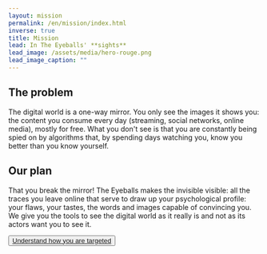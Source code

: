 ```yaml
---
layout: mission
permalink: /en/mission/index.html
inverse: true
title: Mission
lead: In The Eyeballs' **sights**
lead_image: /assets/media/hero-rouge.png
lead_image_caption: ""
---
```

## The problem

The digital world is a one-way mirror. You only see the images it shows you: the content you consume every day (streaming, social networks, online media), mostly for free. What you don't see is that you are constantly being spied on by algorithms that, by spending days watching you, know you better than you know yourself.

## Our plan 

That you break the mirror! The Eyeballs makes the invisible visible: all the traces you leave online that serve to draw up your psychological profile: your flaws, your tastes, the words and images capable of convincing you. We give you the tools to see the digital world as it really is and not as its actors want you to see it.

<button class="primary big">[Understand how you are targeted](/en/tools/)</button>